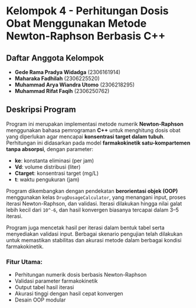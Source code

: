 # Kelompok 4 - Perhitungan Dosis Obat Menggunakan Metode Newton-Raphson Berbasis C++

## Daftar Anggota Kelompok
- **Gede Rama Pradya Widadga** (2306161914)
- **Maharaka Fadhilah** (2306225520)
- **Muhammad Arya Wiandra Utomo** (2306218295)
- **Muhammad Rifat Faqih** (2306250762)

## Deskripsi Program

Program ini merupakan implementasi metode numerik **Newton-Raphson** menggunakan bahasa pemrograman **C++** untuk menghitung dosis obat yang diperlukan agar mencapai **konsentrasi target dalam tubuh**. Perhitungan ini didasarkan pada model **farmakokinetik satu-kompartemen tanpa absorpsi**, dengan parameter:
- **ke**: konstanta eliminasi (per jam)
- **Vd**: volume distribusi (liter)
- **Ctarget**: konsentrasi target (mg/L)
- **t**: waktu pengukuran (jam)

Program dikembangkan dengan pendekatan **berorientasi objek (OOP)** menggunakan kelas `DrugDosageCalculator`, yang menangani input, proses iterasi Newton-Raphson, dan validasi. Iterasi dilakukan hingga nilai galat lebih kecil dari `10^-6`, dan hasil konvergen biasanya tercapai dalam 3–5 iterasi.

Program juga mencetak hasil per iterasi dalam bentuk tabel serta menyediakan validasi input. Berbagai skenario pengujian telah dilakukan untuk memastikan stabilitas dan akurasi metode dalam berbagai kondisi farmakokinetik.

### Fitur Utama:
- Perhitungan numerik dosis berbasis Newton-Raphson
- Validasi parameter farmakokinetik
- Output tabel hasil iterasi
- Akurasi tinggi dengan hasil cepat konvergen
- Desain OOP modular
